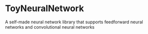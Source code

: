 # ToyNeuralNetwork
A self-made neural network library that supports feedforward neural networks and convolutional neural networks
